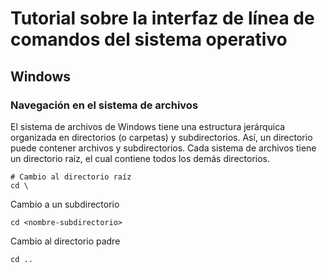 # Tutorial sobre la interfaz de línea de comandos del sistema operativo

## Windows
### Navegación en el sistema de archivos
El sistema de archivos de Windows tiene una estructura jerárquica organizada en directorios (o carpetas) y subdirectorios. Así, un directorio puede contener archivos y subdirectorios. Cada sistema de archivos tiene un directorio raíz, el cual contiene todos los demás directorios.

```shell
# Cambio al directorio raíz
cd \
```

Cambio a un subdirectorio
```shell
cd <nombre-subdirectorio>
```

Cambio al directorio padre
```shell
cd ..
```
